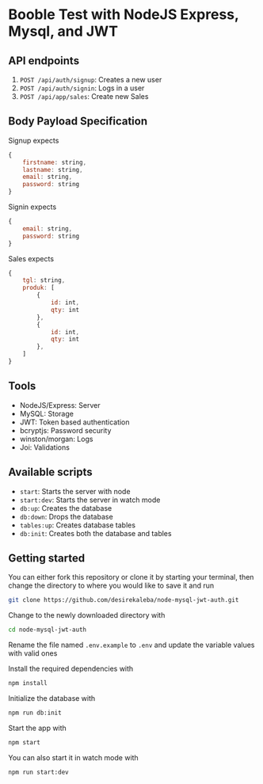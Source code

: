 # Booble Test with NodeJS Express, Mysql, and JWT


## API endpoints

1. `POST /api/auth/signup`: Creates a new user
2. `POST /api/auth/signin`: Logs in a user
3. `POST /api/app/sales`: Create new Sales

## Body Payload Specification
Signup expects

```js
{
    firstname: string,
    lastname: string,
    email: string,
    password: string
}
```

Signin expects

```js
{
    email: string,
    password: string
}

```

Sales expects

```js
{
    tgl: string,
    produk: [
        {
            id: int,
            qty: int
        },
        {
            id: int,
            qty: int
        },
    ]    
}

```
## Tools
* NodeJS/Express: Server
* MySQL: Storage
* JWT: Token based authentication
* bcryptjs: Password security
* winston/morgan: Logs
* Joi: Validations

## Available scripts
* `start`: Starts the server with node
* `start:dev`: Starts the server in watch mode
* `db:up`: Creates the database
* `db:down`: Drops the database
* `tables:up`: Creates database tables
* `db:init`: Creates both the database and tables

## Getting started

You can either fork this repository or clone it by starting your terminal, then change the directory to where you would like to save it and run

```sh
git clone https://github.com/desirekaleba/node-mysql-jwt-auth.git
```
Change to the newly downloaded directory with

```sh
cd node-mysql-jwt-auth
```

Rename the file named `.env.example` to `.env` and update the variable values with valid ones

Install the required dependencies with

```sh
npm install
```

Initialize the database with

```sh
npm run db:init
```

Start the app with

```sh
npm start
```

You can also start it in watch mode with

```sh
npm run start:dev
```
